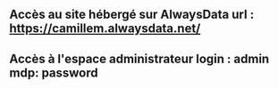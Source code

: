 ## Accès au site hébergé sur AlwaysData url : https://camillem.alwaysdata.net/

## Accès à l'espace administrateur login : admin mdp: password
